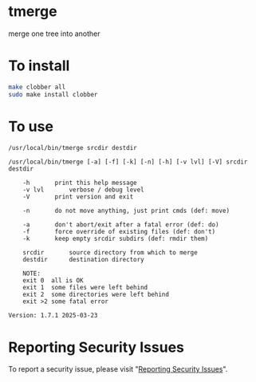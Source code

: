 # tmerge

merge one tree into another


# To install

```sh
make clobber all
sudo make install clobber
```


# To use

```sh
/usr/local/bin/tmerge srcdir destdir
```

```
/usr/local/bin/tmerge [-a] [-f] [-k] [-n] [-h] [-v lvl] [-V] srcdir destdir

	-h	     print this help message
	-v lvl 	     verbose / debug level
	-V	     print version and exit

	-n	     do not move anything, just print cmds (def: move)

	-a	     don't abort/exit after a fatal error (def: do)
	-f	     force override of existing files (def: don't)
	-k	     keep empty srcdir subdirs (def: rmdir them)

	srcdir	     source directory from which to merge
	destdir	     destination directory

    NOTE:
	exit 0	all is OK
	exit 1	some files were left behind
	exit 2	some directories were left behind
	exit >2 some fatal error

Version: 1.7.1 2025-03-23
```


# Reporting Security Issues

To report a security issue, please visit "[Reporting Security Issues](https://github.com/lcn2/XXX/security/policy)".
